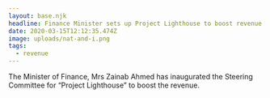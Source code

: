 ```yaml
---
layout: base.njk
headline: Finance Minister sets up Project Lighthouse to boost revenue
date: 2020-03-15T12:12:35.474Z
image: uploads/nat-and-i.png
tags:
  - revenue
---
```

The Minister of Finance, Mrs Zainab Ahmed has inaugurated the Steering Committee for “Project Lighthouse” to boost the revenue.